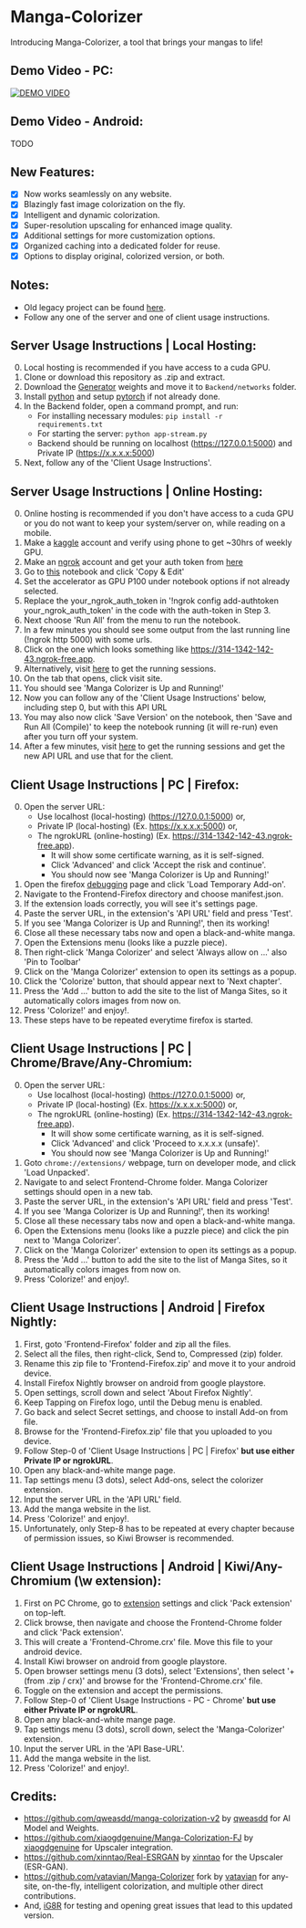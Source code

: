 # Manga-Colorizer
Introducing Manga-Colorizer, a tool that brings your mangas to life!


## Demo Video - PC:
[![DEMO VIDEO](https://github.com/user-attachments/assets/6737808a-8ad1-4dd3-b642-34c8020ebd98)](https://youtu.be/aD0jUb-vPOo)


## Demo Video - Android:
TODO

## New Features:
- [x] Now works seamlessly on any website.
- [x] Blazingly fast image colorization on the fly.
- [x] Intelligent and dynamic colorization.
- [x] Super-resolution upscaling for enhanced image quality.
- [x] Additional settings for more customization options.
- [x] Organized caching into a dedicated folder for reuse.
- [x] Options to display original, colorized version, or both.

## Notes:
- Old legacy project can be found <a href="https://github.com/BinitDOX/Manga-Colorizer/tree/main">here</a>.
- Follow any one of the server and one of client usage instructions.



## Server Usage Instructions | Local Hosting: 
0. Local hosting is recommended if you have access to a cuda GPU.
1. Clone or download this repository as .zip and extract. 
2. Download the <a href="https://drive.google.com/file/d/1qmxUEKADkEM4iYLp1fpPLLKnfZ6tcF-t/view?usp=sharing" rel="nofollow">Generator</a> weights and move it to <code>Backend/networks</code> folder.
3. Install <a href="https://www.python.org/downloads/">python</a> and setup <a href="https://pytorch.org/get-started/locally/">pytorch</a> if not already done.
4. In the Backend folder, open a command prompt, and run:
   - For installing necessary modules: <code>pip install -r requirements.txt</code>
   - For starting the server: <code>python app-stream.py</code>
   - Backend should be running on localhost (https://127.0.0.1:5000) and Private IP (https://x.x.x.x:5000)
5. Next, follow any of the 'Client Usage Instructions'.


## Server Usage Instructions | Online Hosting: 
0. Online hosting is recommended if you don't have access to a cuda GPU or you do not want to keep your system/server on, while reading on a mobile.
1. Make a <a href="https://www.kaggle.com/">kaggle</a> account and verify using phone to get ~30hrs of weekly GPU.
2. Make an <a href="https://ngrok.com/">ngrok</a> account and get your auth token from <a href="https://dashboard.ngrok.com/get-started/your-authtoken">here</a>
3. Go to <a href="https://www.kaggle.com/code/yeeandres/manga-colorizer-server-stream">this</a> notebook and click 'Copy & Edit'
4. Set the accelerator as GPU P100 under notebook options if not already selected.
5. Replace the your_ngrok_auth_token in '!ngrok config add-authtoken your_ngrok_auth_token' in the code with the auth-token in Step 3.
6. Next choose 'Run All' from the menu to run the notebook.
7. In a few minutes you should see some output from the last running line (!ngrok http 5000) with some urls.
8. Click on the one which looks something like https://314-1342-142-43.ngrok-free.app.
9. Alternatively, visit <a href="https://dashboard.ngrok.com/tunnels/agents">here</a> to get the running sessions.
10. On the tab that opens, click visit site.
11. You should see 'Manga Colorizer is Up and Running!'
12. Now you can follow any of the 'Client Usage Instructions' below, including step 0, but with this API URL
13. You may also now click 'Save Version' on the notebook, then 'Save and Run All (Compile)' to keep the notebook running (it will re-run) even after you turn off your system.
14. After a few minutes, visit <a href="https://dashboard.ngrok.com/tunnels/agents">here</a> to get the running sessions and get the new API URL and use that for the client.


## Client Usage Instructions | PC | Firefox: 
0. Open the server URL:
   - Use localhost (local-hosting) (https://127.0.0.1:5000) or,
   - Private IP (local-hosting) (Ex. https://x.x.x.x:5000) or,
   - The ngrokURL (online-hosting) (Ex. https://314-1342-142-43.ngrok-free.app).
      - It will show some certificate warning, as it is self-signed.
      - Click 'Advanced' and click 'Accept the risk and continue'.
      - You should now see 'Manga Colorizer is Up and Running!'
1. Open the firefox <a href="about:debugging#/runtime/this-firefox">debugging</a> page and click 'Load Temporary Add-on'.
2. Navigate to the Frontend-Firefox directory and choose manifest.json.
3. If the extension loads correctly, you will see it's settings page.
4. Paste the server URL, in the extension's 'API URL' field and press 'Test'.
5. If you see 'Manga Colorizer is Up and Running!', then its working!
6. Close all these necessary tabs now and open a black-and-white manga.
7. Open the Extensions menu (looks like a puzzle piece).
8. Then right-click 'Manga Colorizer' and select 'Always allow on ...' also 'Pin to Toolbar'
9. Click on the 'Manga Colorizer' extension to open its settings as a popup.
10. Click the 'Colorize' button, that should appear next to 'Next chapter'.
11. Press the 'Add ...' button to add the site to the list of Manga Sites, so it automatically colors images from now on.
12. Press 'Colorize!' and enjoy!.
13. These steps have to be repeated everytime firefox is started.


## Client Usage Instructions | PC | Chrome/Brave/Any-Chromium: 
0. Open the server URL:
   - Use localhost (local-hosting) (https://127.0.0.1:5000) or,
   - Private IP (local-hosting) (Ex. https://x.x.x.x:5000) or,
   - The ngrokURL (online-hosting) (Ex. https://314-1342-142-43.ngrok-free.app).
     - It will show some certificate warning, as it is self-signed.
     - Click 'Advanced' and click 'Proceed to x.x.x.x (unsafe)'.
     - You should now see 'Manga Colorizer is Up and Running!'
1. Goto <code>chrome://extensions/</code> webpage, turn on developer mode, and click 'Load Unpacked'.
2. Navigate to and select Frontend-Chrome folder. Manga Colorizer settings should open in a new tab.
3. Paste the server URL, in the extension's 'API URL' field and press 'Test'.
4. If you see 'Manga Colorizer is Up and Running!', then its working!
5. Close all these necessary tabs now and open a black-and-white manga.
6. Open the Extensions menu (looks like a puzzle piece) and click the pin next to 'Manga Colorizer'.
7. Click on the 'Manga Colorizer' extension to open its settings as a popup.
8. Press the 'Add ...' button to add the site to the list of Manga Sites, so it automatically colors images from now on.
9. Press 'Colorize!' and enjoy!.


## Client Usage Instructions | Android | Firefox Nightly:
1. First, goto 'Frontend-Firefox' folder and zip all the files.
2. Select all the files, then right-click, Send to, Compressed (zip) folder.
3. Rename this zip file to 'Frontend-Firefox.zip' and move it to your android device.
4. Install Firefox Nightly browser on android from google playstore.
5. Open settings, scroll down and select 'About Firefox Nightly'.
6. Keep Tapping on Firefox logo, until the Debug menu is enabled.
7. Go back and select Secret settings, and choose to install Add-on from file.
8. Browse for the 'Frontend-Firefox.zip' file that you uploaded to you device.
9. Follow Step-0 of 'Client Usage Instructions | PC | Firefox' **but use either Private IP or ngrokURL**.
10. Open any black-and-white mange page.
11. Tap settings menu (3 dots), select Add-ons, select the colorizer extension.
12. Input the server URL in the 'API URL' field.
13. Add the manga website in the list.
14. Press 'Colorize!' and enjoy!.
15. Unfortunately, only Step-8 has to be repeated at every chapter because of permission issues, so Kiwi Browser is recommended.


## Client Usage Instructions | Android | Kiwi/Any-Chromium (\w extension):
1. First on PC Chrome, go to <a href="chrome://extensions/">extension</a> settings and click 'Pack extension' on top-left.
2. Click browse, then navigate and choose the Frontend-Chrome folder and click 'Pack extension'.
3. This will create a 'Frontend-Chrome.crx' file. Move this file to your android device.
4. Install Kiwi browser on android from google playstore.
5. Open browser settings menu (3 dots), select 'Extensions', then select '+(from .zip / crx)' and browse for the 'Frontend-Chrome.crx' file.
6. Toggle on the extension and accept the permissions.
7. Follow Step-0 of 'Client Usage Instructions - PC - Chrome' **but use either Private IP or ngrokURL**.
8. Open any black-and-white mange page.
9. Tap settings menu (3 dots), scroll down, select the 'Manga-Colorizer' extension.
10. Input the server URL in the 'API Base-URL'.
11. Add the manga website in the list.
12. Press 'Colorize!' and enjoy!.


## Credits:
- https://github.com/qweasdd/manga-colorization-v2 by <a href="https://github.com/qweasdd">qweasdd</a> for AI Model and Weights.
- https://github.com/xiaogdgenuine/Manga-Colorization-FJ by <a href="https://github.com/xiaogdgenuine">xiaogdgenuine</a> for Upscaler integration.
- https://github.com/xinntao/Real-ESRGAN by <a href="https://github.com/xinntao">xinntao</a> for the Upscaler (ESR-GAN).
- https://github.com/vatavian/Manga-Colorizer fork by <a href="https://github.com/vatavian">vatavian</a> for any-site, on-the-fly, intelligent colorization, and multiple other direct contributions.
- And, <a href="https://github.com/iG8R">iG8R</a> for testing and opening great issues that lead to this updated version.
